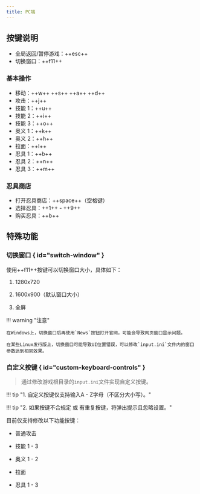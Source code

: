 ```yaml
---
title: PC端
---
```


## 按键说明

- 全局返回/暂停游戏：++esc++
- 切换窗口：++f11++

### 基本操作

- 移动：++w++ ++s++ ++a++ ++d++
- 攻击：++j++
- 技能 1：++u++
- 技能 2：++i++
- 技能 3：++o++
- 奥义 1：++k++
- 奥义 2：++h++
- 拉面：++l++
- 忍具 1：++b++
- 忍具 2：++n++
- 忍具 3：++m++

### 忍具商店

- 打开忍具商店：++space++（空格键）
- 选择忍具：++1++ - ++9++
- 购买忍具：++b++

## 特殊功能

### 切换窗口 { id="switch-window" }

使用++f11++按键可以切换窗口大小，具体如下：

1. 1280x720

2. 1600x900（默认窗口大小）

3. 全屏

!!! warning "注意"

    在Windows上，切换窗口后再使用`News`按钮打开官网，可能会导致网页窗口显示问题。

    在某些Linux发行版上，切换窗口可能导致UI位置错误，可以修改`input.ini`文件内的窗口参数达到相同效果。

### 自定义按键 { id="custom-keyboard-controls" }

> 通过修改游戏根目录的`input.ini`文件实现自定义按键。

!!! tip "1. 自定义按键仅支持输入A - Z字母（不区分大小写）。"

!!! tip "2. 如果按键不合规定 或 有重复按键，将弹出提示且忽略设置。"

目前仅支持修改以下功能按键：

- 普通攻击

- 技能 1 - 3

- 奥义 1 - 2

- 拉面

- 忍具 1 - 3
